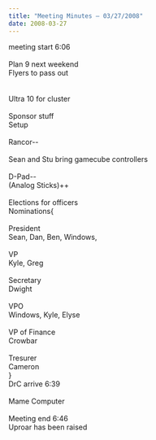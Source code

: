 ```yaml
---
title: "Meeting Minutes – 03/27/2008"
date: 2008-03-27
---
```

meeting start 6:06<br />
<br />
Plan 9 next weekend<br />
Flyers to pass out<br />
<br />
<br />
Ultra 10 for cluster<br />
<br />
Sponsor stuff<br />
Setup<br />
<br />
Rancor--<br />
<br />
Sean and Stu bring gamecube controllers<br />
<br />
D-Pad--<br />
(Analog Sticks)++<br />
<br />
Elections for officers<br />
Nominations{<br />
<br />
President<br />
Sean, Dan, Ben, Windows,<br />
<br />
VP<br />
Kyle, Greg<br />
<br />
Secretary<br />
Dwight<br />
<br />
VPO<br />
Windows, Kyle, Elyse<br />
<br />
VP of Finance<br />
Crowbar<br />
<br />
Tresurer<br />
Cameron<br />
}<br />
DrC arrive 6:39<br />
<br />
Mame Computer<br />
<br />
Meeting end 6:46<br />
Uproar has been raised